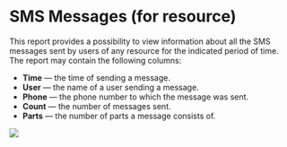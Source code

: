 # SMS Messages \(for resource\)

This report provides a possibility to view information about all the SMS messages sent by users of any resource for the indicated period of time. The report may contain the following columns:

* **Time** — the time of sending a message.
* **User** — the name of a user sending a message.
* **Phone** — the phone number to which the message was sent.
* **Count** — the number of messages sent.
* **Parts** — the number of parts a message consists of.

![](https://docs.wialon.com/en/hosting/_media/tables/sms-res.png)

